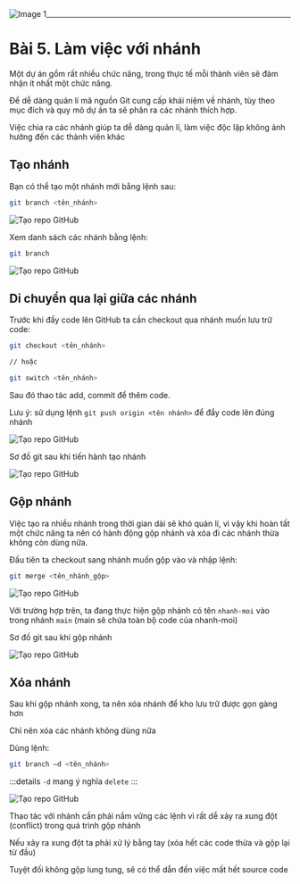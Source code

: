<img src="https://count-viewer.vercel.app//api/blog/view?url=https://davisupers.web.app/github/session5.html" alt="Image 1" style="float: left">

---

# Bài 5. Làm việc với nhánh

Một dự án gồm rất nhiều chức năng, trong thực tế mỗi thành viên sẽ đảm nhận ít nhất một chức năng. 

Để dễ dàng quản lí mã nguồn Git cung cấp khái niệm về nhánh, tùy theo mục đích và quy mô dự án ta sẽ phân ra các nhánh thích hợp.

Việc chia ra các nhánh giúp ta dễ dàng quản lí, làm việc độc lập không ảnh hưởng đến các thành viên khác

## Tạo nhánh

Bạn có thể tạo một nhánh mới bằng lệnh sau: 

```bash
git branch <tên_nhánh>
```

![Tạo repo GitHub](https://github.com/theanishtar/images/blob/main/angurvad/github/session5/pic1.png?raw=true)

Xem danh sách các nhánh bằng lệnh: 
```bash
git branch
```

![Tạo repo GitHub](https://github.com/theanishtar/images/blob/main/angurvad/github/session5/pic2.png?raw=true)

## Di chuyển qua lại giữa các nhánh

Trước khi đẩy code lên GitHub ta cần checkout qua nhánh muốn lưu trữ code:                      
```bash
git checkout <tên_nhánh>

// hoặc

git switch <tên_nhánh>
```
Sau đó thao tác add, commit để thêm code.

Lưu ý: sử dụng lệnh `git push origin <tên nhánh>` để đẩy code lên đúng nhánh

![Tạo repo GitHub](https://github.com/theanishtar/images/blob/main/angurvad/github/session5/pic3.png?raw=true)

Sơ đồ git sau khi tiến hành tạo nhánh

![Tạo repo GitHub](https://github.com/theanishtar/images/blob/main/angurvad/github/session5/pic4.png?raw=true)

## Gộp nhánh

Việc tạo ra nhiều nhánh trong thời gian dài sẽ khó quản lí, vì vậy khi hoàn tất một chức năng ta nên có hành động gộp nhánh và xóa đi các nhánh thừa không còn dùng nữa.

Đầu tiên ta checkout sang nhánh muốn gộp vào và nhập lệnh:          
```bash 
git merge <tên_nhánh_gộp>
```

![Tạo repo GitHub](https://github.com/theanishtar/images/blob/main/angurvad/github/session5/pic5.png?raw=true)

Với trường hợp trên, ta đang thực hiện gộp nhánh có tên `nhanh-moi` vào trong nhánh `main` (main sẽ chứa toàn bộ code của nhanh-moi)

Sơ đồ git sau khi gộp nhánh

![Tạo repo GitHub](https://github.com/theanishtar/images/blob/main/angurvad/github/session5/pic6.png?raw=true)


## Xóa nhánh

Sau khi gộp nhánh xong, ta nên xóa nhánh để kho lưu trữ được gọn gàng hơn

Chỉ nên xóa các nhánh không dùng nữa

Dùng lệnh:                                      
```bash
git branch –d <tên_nhánh>
```

:::details
`-d` mang ý nghĩa `delete`
:::


![Tạo repo GitHub](https://github.com/theanishtar/images/blob/main/angurvad/github/session5/pic7.png?raw=true)

Thao tác với nhánh cần phải nắm vững các lệnh vì rất dễ xảy ra xung đột (conflict) trong quá trình gộp nhánh

Nếu xảy ra xung đột ta phải xử lý bằng tay (xóa hết các code thừa và gộp lại từ đầu)

Tuyệt đối không gộp lung tung, sẽ có thể dẫn đến việc mất hết source code






